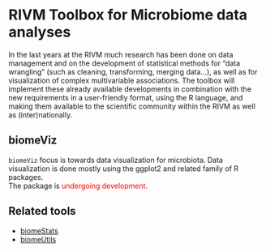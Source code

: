 

# RIVM Toolbox for Microbiome data analyses  
In the last years at the RIVM much research has been done on data management and on the development of statistical methods for “data wrangling” (such as cleaning, transforming, merging data…), as well as for visualization of complex multivariable associations. The toolbox will implement these already available developments in combination with the new requirements in a user-friendly format, using the R language, and making them available to the scientific community within the RIVM as well as (inter)nationally.

## biomeViz  
`biomeViz` focus is towards data visualization for microbiota. Data visualization is done mostly using the ggplot2 and related family of R packages.  
The package is <span style="color:red">undergoing development</span>.  

## Related tools  

* [biomeStats](https://github.com/RIVM-IIV-Microbiome/biomeStats)    
* [biomeUtils](https://rivm-iiv-microbiome.github.io/biomeUtils/articles/Introduction.html)    



